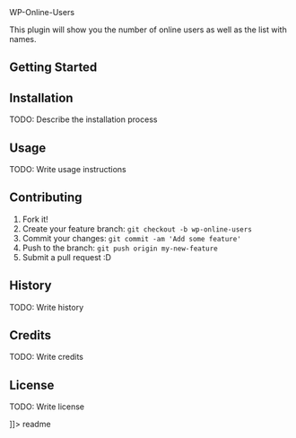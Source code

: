 <snippet>
<content><![CDATA[

# WP-Online-Users

This plugin will show you the number of online users as well as the list with names.


## Getting Started


## Installation
TODO: Describe the installation process


## Usage
TODO: Write usage instructions


## Contributing
1. Fork it!
2. Create your feature branch: `git checkout -b wp-online-users`
3. Commit your changes: `git commit -am 'Add some feature'`
4. Push to the branch: `git push origin my-new-feature`
5. Submit a pull request :D


## History
TODO: Write history


## Credits
TODO: Write credits


## License
TODO: Write license

]]></content>
  <tabTrigger>readme</tabTrigger>
</snippet>
